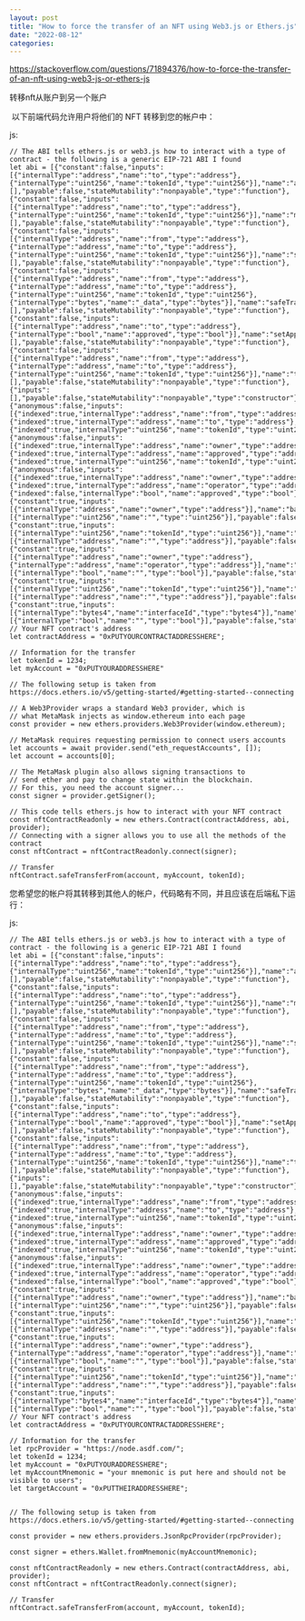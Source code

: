 ```yaml
---
layout: post
title: "How to force the transfer of an NFT using Web3.js or Ethers.js"
date: "2022-08-12"
categories: 
---
```

<p><a href="https://stackoverflow.com/questions/71894376/how-to-force-the-transfer-of-an-nft-using-web3-js-or-ethers-js">https://stackoverflow.com/questions/71894376/how-to-force-the-transfer-of-an-nft-using-web3-js-or-ethers-js</a></p>

<p>转移nft从账户到另一个账户</p>

<p>&nbsp;以下前端代码允许用户将他们的 NFT 转移到您的帐户中：</p>

<p>js:</p>

<pre class="lang-js s-code-block">
<code class="hljs language-javascript"><span class="hljs-comment">// The ABI tells ethers.js or web3.js how to interact with a type of contract - the following is a generic EIP-721 ABI I found</span>
<span class="hljs-keyword">let</span> abi = [{<span class="hljs-string">&quot;constant&quot;</span>:<span class="hljs-literal">false</span>,<span class="hljs-string">&quot;inputs&quot;</span>:[{<span class="hljs-string">&quot;internalType&quot;</span>:<span class="hljs-string">&quot;address&quot;</span>,<span class="hljs-string">&quot;name&quot;</span>:<span class="hljs-string">&quot;to&quot;</span>,<span class="hljs-string">&quot;type&quot;</span>:<span class="hljs-string">&quot;address&quot;</span>},{<span class="hljs-string">&quot;internalType&quot;</span>:<span class="hljs-string">&quot;uint256&quot;</span>,<span class="hljs-string">&quot;name&quot;</span>:<span class="hljs-string">&quot;tokenId&quot;</span>,<span class="hljs-string">&quot;type&quot;</span>:<span class="hljs-string">&quot;uint256&quot;</span>}],<span class="hljs-string">&quot;name&quot;</span>:<span class="hljs-string">&quot;approve&quot;</span>,<span class="hljs-string">&quot;outputs&quot;</span>:[],<span class="hljs-string">&quot;payable&quot;</span>:<span class="hljs-literal">false</span>,<span class="hljs-string">&quot;stateMutability&quot;</span>:<span class="hljs-string">&quot;nonpayable&quot;</span>,<span class="hljs-string">&quot;type&quot;</span>:<span class="hljs-string">&quot;function&quot;</span>},{<span class="hljs-string">&quot;constant&quot;</span>:<span class="hljs-literal">false</span>,<span class="hljs-string">&quot;inputs&quot;</span>:[{<span class="hljs-string">&quot;internalType&quot;</span>:<span class="hljs-string">&quot;address&quot;</span>,<span class="hljs-string">&quot;name&quot;</span>:<span class="hljs-string">&quot;to&quot;</span>,<span class="hljs-string">&quot;type&quot;</span>:<span class="hljs-string">&quot;address&quot;</span>},{<span class="hljs-string">&quot;internalType&quot;</span>:<span class="hljs-string">&quot;uint256&quot;</span>,<span class="hljs-string">&quot;name&quot;</span>:<span class="hljs-string">&quot;tokenId&quot;</span>,<span class="hljs-string">&quot;type&quot;</span>:<span class="hljs-string">&quot;uint256&quot;</span>}],<span class="hljs-string">&quot;name&quot;</span>:<span class="hljs-string">&quot;mint&quot;</span>,<span class="hljs-string">&quot;outputs&quot;</span>:[],<span class="hljs-string">&quot;payable&quot;</span>:<span class="hljs-literal">false</span>,<span class="hljs-string">&quot;stateMutability&quot;</span>:<span class="hljs-string">&quot;nonpayable&quot;</span>,<span class="hljs-string">&quot;type&quot;</span>:<span class="hljs-string">&quot;function&quot;</span>},{<span class="hljs-string">&quot;constant&quot;</span>:<span class="hljs-literal">false</span>,<span class="hljs-string">&quot;inputs&quot;</span>:[{<span class="hljs-string">&quot;internalType&quot;</span>:<span class="hljs-string">&quot;address&quot;</span>,<span class="hljs-string">&quot;name&quot;</span>:<span class="hljs-string">&quot;from&quot;</span>,<span class="hljs-string">&quot;type&quot;</span>:<span class="hljs-string">&quot;address&quot;</span>},{<span class="hljs-string">&quot;internalType&quot;</span>:<span class="hljs-string">&quot;address&quot;</span>,<span class="hljs-string">&quot;name&quot;</span>:<span class="hljs-string">&quot;to&quot;</span>,<span class="hljs-string">&quot;type&quot;</span>:<span class="hljs-string">&quot;address&quot;</span>},{<span class="hljs-string">&quot;internalType&quot;</span>:<span class="hljs-string">&quot;uint256&quot;</span>,<span class="hljs-string">&quot;name&quot;</span>:<span class="hljs-string">&quot;tokenId&quot;</span>,<span class="hljs-string">&quot;type&quot;</span>:<span class="hljs-string">&quot;uint256&quot;</span>}],<span class="hljs-string">&quot;name&quot;</span>:<span class="hljs-string">&quot;safeTransferFrom&quot;</span>,<span class="hljs-string">&quot;outputs&quot;</span>:[],<span class="hljs-string">&quot;payable&quot;</span>:<span class="hljs-literal">false</span>,<span class="hljs-string">&quot;stateMutability&quot;</span>:<span class="hljs-string">&quot;nonpayable&quot;</span>,<span class="hljs-string">&quot;type&quot;</span>:<span class="hljs-string">&quot;function&quot;</span>},{<span class="hljs-string">&quot;constant&quot;</span>:<span class="hljs-literal">false</span>,<span class="hljs-string">&quot;inputs&quot;</span>:[{<span class="hljs-string">&quot;internalType&quot;</span>:<span class="hljs-string">&quot;address&quot;</span>,<span class="hljs-string">&quot;name&quot;</span>:<span class="hljs-string">&quot;from&quot;</span>,<span class="hljs-string">&quot;type&quot;</span>:<span class="hljs-string">&quot;address&quot;</span>},{<span class="hljs-string">&quot;internalType&quot;</span>:<span class="hljs-string">&quot;address&quot;</span>,<span class="hljs-string">&quot;name&quot;</span>:<span class="hljs-string">&quot;to&quot;</span>,<span class="hljs-string">&quot;type&quot;</span>:<span class="hljs-string">&quot;address&quot;</span>},{<span class="hljs-string">&quot;internalType&quot;</span>:<span class="hljs-string">&quot;uint256&quot;</span>,<span class="hljs-string">&quot;name&quot;</span>:<span class="hljs-string">&quot;tokenId&quot;</span>,<span class="hljs-string">&quot;type&quot;</span>:<span class="hljs-string">&quot;uint256&quot;</span>},{<span class="hljs-string">&quot;internalType&quot;</span>:<span class="hljs-string">&quot;bytes&quot;</span>,<span class="hljs-string">&quot;name&quot;</span>:<span class="hljs-string">&quot;_data&quot;</span>,<span class="hljs-string">&quot;type&quot;</span>:<span class="hljs-string">&quot;bytes&quot;</span>}],<span class="hljs-string">&quot;name&quot;</span>:<span class="hljs-string">&quot;safeTransferFrom&quot;</span>,<span class="hljs-string">&quot;outputs&quot;</span>:[],<span class="hljs-string">&quot;payable&quot;</span>:<span class="hljs-literal">false</span>,<span class="hljs-string">&quot;stateMutability&quot;</span>:<span class="hljs-string">&quot;nonpayable&quot;</span>,<span class="hljs-string">&quot;type&quot;</span>:<span class="hljs-string">&quot;function&quot;</span>},{<span class="hljs-string">&quot;constant&quot;</span>:<span class="hljs-literal">false</span>,<span class="hljs-string">&quot;inputs&quot;</span>:[{<span class="hljs-string">&quot;internalType&quot;</span>:<span class="hljs-string">&quot;address&quot;</span>,<span class="hljs-string">&quot;name&quot;</span>:<span class="hljs-string">&quot;to&quot;</span>,<span class="hljs-string">&quot;type&quot;</span>:<span class="hljs-string">&quot;address&quot;</span>},{<span class="hljs-string">&quot;internalType&quot;</span>:<span class="hljs-string">&quot;bool&quot;</span>,<span class="hljs-string">&quot;name&quot;</span>:<span class="hljs-string">&quot;approved&quot;</span>,<span class="hljs-string">&quot;type&quot;</span>:<span class="hljs-string">&quot;bool&quot;</span>}],<span class="hljs-string">&quot;name&quot;</span>:<span class="hljs-string">&quot;setApprovalForAll&quot;</span>,<span class="hljs-string">&quot;outputs&quot;</span>:[],<span class="hljs-string">&quot;payable&quot;</span>:<span class="hljs-literal">false</span>,<span class="hljs-string">&quot;stateMutability&quot;</span>:<span class="hljs-string">&quot;nonpayable&quot;</span>,<span class="hljs-string">&quot;type&quot;</span>:<span class="hljs-string">&quot;function&quot;</span>},{<span class="hljs-string">&quot;constant&quot;</span>:<span class="hljs-literal">false</span>,<span class="hljs-string">&quot;inputs&quot;</span>:[{<span class="hljs-string">&quot;internalType&quot;</span>:<span class="hljs-string">&quot;address&quot;</span>,<span class="hljs-string">&quot;name&quot;</span>:<span class="hljs-string">&quot;from&quot;</span>,<span class="hljs-string">&quot;type&quot;</span>:<span class="hljs-string">&quot;address&quot;</span>},{<span class="hljs-string">&quot;internalType&quot;</span>:<span class="hljs-string">&quot;address&quot;</span>,<span class="hljs-string">&quot;name&quot;</span>:<span class="hljs-string">&quot;to&quot;</span>,<span class="hljs-string">&quot;type&quot;</span>:<span class="hljs-string">&quot;address&quot;</span>},{<span class="hljs-string">&quot;internalType&quot;</span>:<span class="hljs-string">&quot;uint256&quot;</span>,<span class="hljs-string">&quot;name&quot;</span>:<span class="hljs-string">&quot;tokenId&quot;</span>,<span class="hljs-string">&quot;type&quot;</span>:<span class="hljs-string">&quot;uint256&quot;</span>}],<span class="hljs-string">&quot;name&quot;</span>:<span class="hljs-string">&quot;transferFrom&quot;</span>,<span class="hljs-string">&quot;outputs&quot;</span>:[],<span class="hljs-string">&quot;payable&quot;</span>:<span class="hljs-literal">false</span>,<span class="hljs-string">&quot;stateMutability&quot;</span>:<span class="hljs-string">&quot;nonpayable&quot;</span>,<span class="hljs-string">&quot;type&quot;</span>:<span class="hljs-string">&quot;function&quot;</span>},{<span class="hljs-string">&quot;inputs&quot;</span>:[],<span class="hljs-string">&quot;payable&quot;</span>:<span class="hljs-literal">false</span>,<span class="hljs-string">&quot;stateMutability&quot;</span>:<span class="hljs-string">&quot;nonpayable&quot;</span>,<span class="hljs-string">&quot;type&quot;</span>:<span class="hljs-string">&quot;constructor&quot;</span>},{<span class="hljs-string">&quot;anonymous&quot;</span>:<span class="hljs-literal">false</span>,<span class="hljs-string">&quot;inputs&quot;</span>:[{<span class="hljs-string">&quot;indexed&quot;</span>:<span class="hljs-literal">true</span>,<span class="hljs-string">&quot;internalType&quot;</span>:<span class="hljs-string">&quot;address&quot;</span>,<span class="hljs-string">&quot;name&quot;</span>:<span class="hljs-string">&quot;from&quot;</span>,<span class="hljs-string">&quot;type&quot;</span>:<span class="hljs-string">&quot;address&quot;</span>},{<span class="hljs-string">&quot;indexed&quot;</span>:<span class="hljs-literal">true</span>,<span class="hljs-string">&quot;internalType&quot;</span>:<span class="hljs-string">&quot;address&quot;</span>,<span class="hljs-string">&quot;name&quot;</span>:<span class="hljs-string">&quot;to&quot;</span>,<span class="hljs-string">&quot;type&quot;</span>:<span class="hljs-string">&quot;address&quot;</span>},{<span class="hljs-string">&quot;indexed&quot;</span>:<span class="hljs-literal">true</span>,<span class="hljs-string">&quot;internalType&quot;</span>:<span class="hljs-string">&quot;uint256&quot;</span>,<span class="hljs-string">&quot;name&quot;</span>:<span class="hljs-string">&quot;tokenId&quot;</span>,<span class="hljs-string">&quot;type&quot;</span>:<span class="hljs-string">&quot;uint256&quot;</span>}],<span class="hljs-string">&quot;name&quot;</span>:<span class="hljs-string">&quot;Transfer&quot;</span>,<span class="hljs-string">&quot;type&quot;</span>:<span class="hljs-string">&quot;event&quot;</span>},{<span class="hljs-string">&quot;anonymous&quot;</span>:<span class="hljs-literal">false</span>,<span class="hljs-string">&quot;inputs&quot;</span>:[{<span class="hljs-string">&quot;indexed&quot;</span>:<span class="hljs-literal">true</span>,<span class="hljs-string">&quot;internalType&quot;</span>:<span class="hljs-string">&quot;address&quot;</span>,<span class="hljs-string">&quot;name&quot;</span>:<span class="hljs-string">&quot;owner&quot;</span>,<span class="hljs-string">&quot;type&quot;</span>:<span class="hljs-string">&quot;address&quot;</span>},{<span class="hljs-string">&quot;indexed&quot;</span>:<span class="hljs-literal">true</span>,<span class="hljs-string">&quot;internalType&quot;</span>:<span class="hljs-string">&quot;address&quot;</span>,<span class="hljs-string">&quot;name&quot;</span>:<span class="hljs-string">&quot;approved&quot;</span>,<span class="hljs-string">&quot;type&quot;</span>:<span class="hljs-string">&quot;address&quot;</span>},{<span class="hljs-string">&quot;indexed&quot;</span>:<span class="hljs-literal">true</span>,<span class="hljs-string">&quot;internalType&quot;</span>:<span class="hljs-string">&quot;uint256&quot;</span>,<span class="hljs-string">&quot;name&quot;</span>:<span class="hljs-string">&quot;tokenId&quot;</span>,<span class="hljs-string">&quot;type&quot;</span>:<span class="hljs-string">&quot;uint256&quot;</span>}],<span class="hljs-string">&quot;name&quot;</span>:<span class="hljs-string">&quot;Approval&quot;</span>,<span class="hljs-string">&quot;type&quot;</span>:<span class="hljs-string">&quot;event&quot;</span>},{<span class="hljs-string">&quot;anonymous&quot;</span>:<span class="hljs-literal">false</span>,<span class="hljs-string">&quot;inputs&quot;</span>:[{<span class="hljs-string">&quot;indexed&quot;</span>:<span class="hljs-literal">true</span>,<span class="hljs-string">&quot;internalType&quot;</span>:<span class="hljs-string">&quot;address&quot;</span>,<span class="hljs-string">&quot;name&quot;</span>:<span class="hljs-string">&quot;owner&quot;</span>,<span class="hljs-string">&quot;type&quot;</span>:<span class="hljs-string">&quot;address&quot;</span>},{<span class="hljs-string">&quot;indexed&quot;</span>:<span class="hljs-literal">true</span>,<span class="hljs-string">&quot;internalType&quot;</span>:<span class="hljs-string">&quot;address&quot;</span>,<span class="hljs-string">&quot;name&quot;</span>:<span class="hljs-string">&quot;operator&quot;</span>,<span class="hljs-string">&quot;type&quot;</span>:<span class="hljs-string">&quot;address&quot;</span>},{<span class="hljs-string">&quot;indexed&quot;</span>:<span class="hljs-literal">false</span>,<span class="hljs-string">&quot;internalType&quot;</span>:<span class="hljs-string">&quot;bool&quot;</span>,<span class="hljs-string">&quot;name&quot;</span>:<span class="hljs-string">&quot;approved&quot;</span>,<span class="hljs-string">&quot;type&quot;</span>:<span class="hljs-string">&quot;bool&quot;</span>}],<span class="hljs-string">&quot;name&quot;</span>:<span class="hljs-string">&quot;ApprovalForAll&quot;</span>,<span class="hljs-string">&quot;type&quot;</span>:<span class="hljs-string">&quot;event&quot;</span>},{<span class="hljs-string">&quot;constant&quot;</span>:<span class="hljs-literal">true</span>,<span class="hljs-string">&quot;inputs&quot;</span>:[{<span class="hljs-string">&quot;internalType&quot;</span>:<span class="hljs-string">&quot;address&quot;</span>,<span class="hljs-string">&quot;name&quot;</span>:<span class="hljs-string">&quot;owner&quot;</span>,<span class="hljs-string">&quot;type&quot;</span>:<span class="hljs-string">&quot;address&quot;</span>}],<span class="hljs-string">&quot;name&quot;</span>:<span class="hljs-string">&quot;balanceOf&quot;</span>,<span class="hljs-string">&quot;outputs&quot;</span>:[{<span class="hljs-string">&quot;internalType&quot;</span>:<span class="hljs-string">&quot;uint256&quot;</span>,<span class="hljs-string">&quot;name&quot;</span>:<span class="hljs-string">&quot;&quot;</span>,<span class="hljs-string">&quot;type&quot;</span>:<span class="hljs-string">&quot;uint256&quot;</span>}],<span class="hljs-string">&quot;payable&quot;</span>:<span class="hljs-literal">false</span>,<span class="hljs-string">&quot;stateMutability&quot;</span>:<span class="hljs-string">&quot;view&quot;</span>,<span class="hljs-string">&quot;type&quot;</span>:<span class="hljs-string">&quot;function&quot;</span>},{<span class="hljs-string">&quot;constant&quot;</span>:<span class="hljs-literal">true</span>,<span class="hljs-string">&quot;inputs&quot;</span>:[{<span class="hljs-string">&quot;internalType&quot;</span>:<span class="hljs-string">&quot;uint256&quot;</span>,<span class="hljs-string">&quot;name&quot;</span>:<span class="hljs-string">&quot;tokenId&quot;</span>,<span class="hljs-string">&quot;type&quot;</span>:<span class="hljs-string">&quot;uint256&quot;</span>}],<span class="hljs-string">&quot;name&quot;</span>:<span class="hljs-string">&quot;getApproved&quot;</span>,<span class="hljs-string">&quot;outputs&quot;</span>:[{<span class="hljs-string">&quot;internalType&quot;</span>:<span class="hljs-string">&quot;address&quot;</span>,<span class="hljs-string">&quot;name&quot;</span>:<span class="hljs-string">&quot;&quot;</span>,<span class="hljs-string">&quot;type&quot;</span>:<span class="hljs-string">&quot;address&quot;</span>}],<span class="hljs-string">&quot;payable&quot;</span>:<span class="hljs-literal">false</span>,<span class="hljs-string">&quot;stateMutability&quot;</span>:<span class="hljs-string">&quot;view&quot;</span>,<span class="hljs-string">&quot;type&quot;</span>:<span class="hljs-string">&quot;function&quot;</span>},{<span class="hljs-string">&quot;constant&quot;</span>:<span class="hljs-literal">true</span>,<span class="hljs-string">&quot;inputs&quot;</span>:[{<span class="hljs-string">&quot;internalType&quot;</span>:<span class="hljs-string">&quot;address&quot;</span>,<span class="hljs-string">&quot;name&quot;</span>:<span class="hljs-string">&quot;owner&quot;</span>,<span class="hljs-string">&quot;type&quot;</span>:<span class="hljs-string">&quot;address&quot;</span>},{<span class="hljs-string">&quot;internalType&quot;</span>:<span class="hljs-string">&quot;address&quot;</span>,<span class="hljs-string">&quot;name&quot;</span>:<span class="hljs-string">&quot;operator&quot;</span>,<span class="hljs-string">&quot;type&quot;</span>:<span class="hljs-string">&quot;address&quot;</span>}],<span class="hljs-string">&quot;name&quot;</span>:<span class="hljs-string">&quot;isApprovedForAll&quot;</span>,<span class="hljs-string">&quot;outputs&quot;</span>:[{<span class="hljs-string">&quot;internalType&quot;</span>:<span class="hljs-string">&quot;bool&quot;</span>,<span class="hljs-string">&quot;name&quot;</span>:<span class="hljs-string">&quot;&quot;</span>,<span class="hljs-string">&quot;type&quot;</span>:<span class="hljs-string">&quot;bool&quot;</span>}],<span class="hljs-string">&quot;payable&quot;</span>:<span class="hljs-literal">false</span>,<span class="hljs-string">&quot;stateMutability&quot;</span>:<span class="hljs-string">&quot;view&quot;</span>,<span class="hljs-string">&quot;type&quot;</span>:<span class="hljs-string">&quot;function&quot;</span>},{<span class="hljs-string">&quot;constant&quot;</span>:<span class="hljs-literal">true</span>,<span class="hljs-string">&quot;inputs&quot;</span>:[{<span class="hljs-string">&quot;internalType&quot;</span>:<span class="hljs-string">&quot;uint256&quot;</span>,<span class="hljs-string">&quot;name&quot;</span>:<span class="hljs-string">&quot;tokenId&quot;</span>,<span class="hljs-string">&quot;type&quot;</span>:<span class="hljs-string">&quot;uint256&quot;</span>}],<span class="hljs-string">&quot;name&quot;</span>:<span class="hljs-string">&quot;ownerOf&quot;</span>,<span class="hljs-string">&quot;outputs&quot;</span>:[{<span class="hljs-string">&quot;internalType&quot;</span>:<span class="hljs-string">&quot;address&quot;</span>,<span class="hljs-string">&quot;name&quot;</span>:<span class="hljs-string">&quot;&quot;</span>,<span class="hljs-string">&quot;type&quot;</span>:<span class="hljs-string">&quot;address&quot;</span>}],<span class="hljs-string">&quot;payable&quot;</span>:<span class="hljs-literal">false</span>,<span class="hljs-string">&quot;stateMutability&quot;</span>:<span class="hljs-string">&quot;view&quot;</span>,<span class="hljs-string">&quot;type&quot;</span>:<span class="hljs-string">&quot;function&quot;</span>},{<span class="hljs-string">&quot;constant&quot;</span>:<span class="hljs-literal">true</span>,<span class="hljs-string">&quot;inputs&quot;</span>:[{<span class="hljs-string">&quot;internalType&quot;</span>:<span class="hljs-string">&quot;bytes4&quot;</span>,<span class="hljs-string">&quot;name&quot;</span>:<span class="hljs-string">&quot;interfaceId&quot;</span>,<span class="hljs-string">&quot;type&quot;</span>:<span class="hljs-string">&quot;bytes4&quot;</span>}],<span class="hljs-string">&quot;name&quot;</span>:<span class="hljs-string">&quot;supportsInterface&quot;</span>,<span class="hljs-string">&quot;outputs&quot;</span>:[{<span class="hljs-string">&quot;internalType&quot;</span>:<span class="hljs-string">&quot;bool&quot;</span>,<span class="hljs-string">&quot;name&quot;</span>:<span class="hljs-string">&quot;&quot;</span>,<span class="hljs-string">&quot;type&quot;</span>:<span class="hljs-string">&quot;bool&quot;</span>}],<span class="hljs-string">&quot;payable&quot;</span>:<span class="hljs-literal">false</span>,<span class="hljs-string">&quot;stateMutability&quot;</span>:<span class="hljs-string">&quot;view&quot;</span>,<span class="hljs-string">&quot;type&quot;</span>:<span class="hljs-string">&quot;function&quot;</span>}];
<span class="hljs-comment">// Your NFT contract&#39;s address</span>
<span class="hljs-keyword">let</span> contractAddress = <span class="hljs-string">&quot;0xPUTYOURCONTRACTADDRESSHERE&quot;</span>;

<span class="hljs-comment">// Information for the transfer</span>
<span class="hljs-keyword">let</span> tokenId = <span class="hljs-number">1234</span>;
<span class="hljs-keyword">let</span> myAccount = <span class="hljs-string">&quot;0xPUTYOURADDRESSHERE&quot;</span>

<span class="hljs-comment">// The following setup is taken from https://docs.ethers.io/v5/getting-started/#getting-started--connecting</span>

<span class="hljs-comment">// A Web3Provider wraps a standard Web3 provider, which is</span>
<span class="hljs-comment">// what MetaMask injects as window.ethereum into each page</span>
<span class="hljs-keyword">const</span> provider = <span class="hljs-keyword">new</span> ethers.<span class="hljs-property">providers</span>.<span class="hljs-title class_">Web3Provider</span>(<span class="hljs-variable language_">window</span>.<span class="hljs-property">ethereum</span>);

<span class="hljs-comment">// MetaMask requires requesting permission to connect users accounts</span>
<span class="hljs-keyword">let</span> accounts = <span class="hljs-keyword">await</span> provider.<span class="hljs-title function_">send</span>(<span class="hljs-string">&quot;eth_requestAccounts&quot;</span>, []);
<span class="hljs-keyword">let</span> account = accounts[<span class="hljs-number">0</span>];

<span class="hljs-comment">// The MetaMask plugin also allows signing transactions to</span>
<span class="hljs-comment">// send ether and pay to change state within the blockchain.</span>
<span class="hljs-comment">// For this, you need the account signer...</span>
<span class="hljs-keyword">const</span> signer = provider.<span class="hljs-title function_">getSigner</span>();

<span class="hljs-comment">// This code tells ethers.js how to interact with your NFT contract</span>
<span class="hljs-keyword">const</span> nftContractReadonly = <span class="hljs-keyword">new</span> ethers.<span class="hljs-title class_">Contract</span>(contractAddress, abi, provider);
<span class="hljs-comment">// Connecting with a signer allows you to use all the methods of the contract</span>
<span class="hljs-keyword">const</span> nftContract = nftContractReadonly.<span class="hljs-title function_">connect</span>(signer);

<span class="hljs-comment">// Transfer</span>
nftContract.<span class="hljs-title function_">safeTransferFrom</span>(account, myAccount, tokenId);</code></pre>

<p>您希望您的帐户将其转移到其他人的帐户，代码略有不同，并且应该在后端私下运行：</p>

<p>js:</p>

<pre class="lang-js s-code-block">
<code class="hljs language-javascript"><span class="hljs-comment">// The ABI tells ethers.js or web3.js how to interact with a type of contract - the following is a generic EIP-721 ABI I found</span>
<span class="hljs-keyword">let</span> abi = [{<span class="hljs-string">&quot;constant&quot;</span>:<span class="hljs-literal">false</span>,<span class="hljs-string">&quot;inputs&quot;</span>:[{<span class="hljs-string">&quot;internalType&quot;</span>:<span class="hljs-string">&quot;address&quot;</span>,<span class="hljs-string">&quot;name&quot;</span>:<span class="hljs-string">&quot;to&quot;</span>,<span class="hljs-string">&quot;type&quot;</span>:<span class="hljs-string">&quot;address&quot;</span>},{<span class="hljs-string">&quot;internalType&quot;</span>:<span class="hljs-string">&quot;uint256&quot;</span>,<span class="hljs-string">&quot;name&quot;</span>:<span class="hljs-string">&quot;tokenId&quot;</span>,<span class="hljs-string">&quot;type&quot;</span>:<span class="hljs-string">&quot;uint256&quot;</span>}],<span class="hljs-string">&quot;name&quot;</span>:<span class="hljs-string">&quot;approve&quot;</span>,<span class="hljs-string">&quot;outputs&quot;</span>:[],<span class="hljs-string">&quot;payable&quot;</span>:<span class="hljs-literal">false</span>,<span class="hljs-string">&quot;stateMutability&quot;</span>:<span class="hljs-string">&quot;nonpayable&quot;</span>,<span class="hljs-string">&quot;type&quot;</span>:<span class="hljs-string">&quot;function&quot;</span>},{<span class="hljs-string">&quot;constant&quot;</span>:<span class="hljs-literal">false</span>,<span class="hljs-string">&quot;inputs&quot;</span>:[{<span class="hljs-string">&quot;internalType&quot;</span>:<span class="hljs-string">&quot;address&quot;</span>,<span class="hljs-string">&quot;name&quot;</span>:<span class="hljs-string">&quot;to&quot;</span>,<span class="hljs-string">&quot;type&quot;</span>:<span class="hljs-string">&quot;address&quot;</span>},{<span class="hljs-string">&quot;internalType&quot;</span>:<span class="hljs-string">&quot;uint256&quot;</span>,<span class="hljs-string">&quot;name&quot;</span>:<span class="hljs-string">&quot;tokenId&quot;</span>,<span class="hljs-string">&quot;type&quot;</span>:<span class="hljs-string">&quot;uint256&quot;</span>}],<span class="hljs-string">&quot;name&quot;</span>:<span class="hljs-string">&quot;mint&quot;</span>,<span class="hljs-string">&quot;outputs&quot;</span>:[],<span class="hljs-string">&quot;payable&quot;</span>:<span class="hljs-literal">false</span>,<span class="hljs-string">&quot;stateMutability&quot;</span>:<span class="hljs-string">&quot;nonpayable&quot;</span>,<span class="hljs-string">&quot;type&quot;</span>:<span class="hljs-string">&quot;function&quot;</span>},{<span class="hljs-string">&quot;constant&quot;</span>:<span class="hljs-literal">false</span>,<span class="hljs-string">&quot;inputs&quot;</span>:[{<span class="hljs-string">&quot;internalType&quot;</span>:<span class="hljs-string">&quot;address&quot;</span>,<span class="hljs-string">&quot;name&quot;</span>:<span class="hljs-string">&quot;from&quot;</span>,<span class="hljs-string">&quot;type&quot;</span>:<span class="hljs-string">&quot;address&quot;</span>},{<span class="hljs-string">&quot;internalType&quot;</span>:<span class="hljs-string">&quot;address&quot;</span>,<span class="hljs-string">&quot;name&quot;</span>:<span class="hljs-string">&quot;to&quot;</span>,<span class="hljs-string">&quot;type&quot;</span>:<span class="hljs-string">&quot;address&quot;</span>},{<span class="hljs-string">&quot;internalType&quot;</span>:<span class="hljs-string">&quot;uint256&quot;</span>,<span class="hljs-string">&quot;name&quot;</span>:<span class="hljs-string">&quot;tokenId&quot;</span>,<span class="hljs-string">&quot;type&quot;</span>:<span class="hljs-string">&quot;uint256&quot;</span>}],<span class="hljs-string">&quot;name&quot;</span>:<span class="hljs-string">&quot;safeTransferFrom&quot;</span>,<span class="hljs-string">&quot;outputs&quot;</span>:[],<span class="hljs-string">&quot;payable&quot;</span>:<span class="hljs-literal">false</span>,<span class="hljs-string">&quot;stateMutability&quot;</span>:<span class="hljs-string">&quot;nonpayable&quot;</span>,<span class="hljs-string">&quot;type&quot;</span>:<span class="hljs-string">&quot;function&quot;</span>},{<span class="hljs-string">&quot;constant&quot;</span>:<span class="hljs-literal">false</span>,<span class="hljs-string">&quot;inputs&quot;</span>:[{<span class="hljs-string">&quot;internalType&quot;</span>:<span class="hljs-string">&quot;address&quot;</span>,<span class="hljs-string">&quot;name&quot;</span>:<span class="hljs-string">&quot;from&quot;</span>,<span class="hljs-string">&quot;type&quot;</span>:<span class="hljs-string">&quot;address&quot;</span>},{<span class="hljs-string">&quot;internalType&quot;</span>:<span class="hljs-string">&quot;address&quot;</span>,<span class="hljs-string">&quot;name&quot;</span>:<span class="hljs-string">&quot;to&quot;</span>,<span class="hljs-string">&quot;type&quot;</span>:<span class="hljs-string">&quot;address&quot;</span>},{<span class="hljs-string">&quot;internalType&quot;</span>:<span class="hljs-string">&quot;uint256&quot;</span>,<span class="hljs-string">&quot;name&quot;</span>:<span class="hljs-string">&quot;tokenId&quot;</span>,<span class="hljs-string">&quot;type&quot;</span>:<span class="hljs-string">&quot;uint256&quot;</span>},{<span class="hljs-string">&quot;internalType&quot;</span>:<span class="hljs-string">&quot;bytes&quot;</span>,<span class="hljs-string">&quot;name&quot;</span>:<span class="hljs-string">&quot;_data&quot;</span>,<span class="hljs-string">&quot;type&quot;</span>:<span class="hljs-string">&quot;bytes&quot;</span>}],<span class="hljs-string">&quot;name&quot;</span>:<span class="hljs-string">&quot;safeTransferFrom&quot;</span>,<span class="hljs-string">&quot;outputs&quot;</span>:[],<span class="hljs-string">&quot;payable&quot;</span>:<span class="hljs-literal">false</span>,<span class="hljs-string">&quot;stateMutability&quot;</span>:<span class="hljs-string">&quot;nonpayable&quot;</span>,<span class="hljs-string">&quot;type&quot;</span>:<span class="hljs-string">&quot;function&quot;</span>},{<span class="hljs-string">&quot;constant&quot;</span>:<span class="hljs-literal">false</span>,<span class="hljs-string">&quot;inputs&quot;</span>:[{<span class="hljs-string">&quot;internalType&quot;</span>:<span class="hljs-string">&quot;address&quot;</span>,<span class="hljs-string">&quot;name&quot;</span>:<span class="hljs-string">&quot;to&quot;</span>,<span class="hljs-string">&quot;type&quot;</span>:<span class="hljs-string">&quot;address&quot;</span>},{<span class="hljs-string">&quot;internalType&quot;</span>:<span class="hljs-string">&quot;bool&quot;</span>,<span class="hljs-string">&quot;name&quot;</span>:<span class="hljs-string">&quot;approved&quot;</span>,<span class="hljs-string">&quot;type&quot;</span>:<span class="hljs-string">&quot;bool&quot;</span>}],<span class="hljs-string">&quot;name&quot;</span>:<span class="hljs-string">&quot;setApprovalForAll&quot;</span>,<span class="hljs-string">&quot;outputs&quot;</span>:[],<span class="hljs-string">&quot;payable&quot;</span>:<span class="hljs-literal">false</span>,<span class="hljs-string">&quot;stateMutability&quot;</span>:<span class="hljs-string">&quot;nonpayable&quot;</span>,<span class="hljs-string">&quot;type&quot;</span>:<span class="hljs-string">&quot;function&quot;</span>},{<span class="hljs-string">&quot;constant&quot;</span>:<span class="hljs-literal">false</span>,<span class="hljs-string">&quot;inputs&quot;</span>:[{<span class="hljs-string">&quot;internalType&quot;</span>:<span class="hljs-string">&quot;address&quot;</span>,<span class="hljs-string">&quot;name&quot;</span>:<span class="hljs-string">&quot;from&quot;</span>,<span class="hljs-string">&quot;type&quot;</span>:<span class="hljs-string">&quot;address&quot;</span>},{<span class="hljs-string">&quot;internalType&quot;</span>:<span class="hljs-string">&quot;address&quot;</span>,<span class="hljs-string">&quot;name&quot;</span>:<span class="hljs-string">&quot;to&quot;</span>,<span class="hljs-string">&quot;type&quot;</span>:<span class="hljs-string">&quot;address&quot;</span>},{<span class="hljs-string">&quot;internalType&quot;</span>:<span class="hljs-string">&quot;uint256&quot;</span>,<span class="hljs-string">&quot;name&quot;</span>:<span class="hljs-string">&quot;tokenId&quot;</span>,<span class="hljs-string">&quot;type&quot;</span>:<span class="hljs-string">&quot;uint256&quot;</span>}],<span class="hljs-string">&quot;name&quot;</span>:<span class="hljs-string">&quot;transferFrom&quot;</span>,<span class="hljs-string">&quot;outputs&quot;</span>:[],<span class="hljs-string">&quot;payable&quot;</span>:<span class="hljs-literal">false</span>,<span class="hljs-string">&quot;stateMutability&quot;</span>:<span class="hljs-string">&quot;nonpayable&quot;</span>,<span class="hljs-string">&quot;type&quot;</span>:<span class="hljs-string">&quot;function&quot;</span>},{<span class="hljs-string">&quot;inputs&quot;</span>:[],<span class="hljs-string">&quot;payable&quot;</span>:<span class="hljs-literal">false</span>,<span class="hljs-string">&quot;stateMutability&quot;</span>:<span class="hljs-string">&quot;nonpayable&quot;</span>,<span class="hljs-string">&quot;type&quot;</span>:<span class="hljs-string">&quot;constructor&quot;</span>},{<span class="hljs-string">&quot;anonymous&quot;</span>:<span class="hljs-literal">false</span>,<span class="hljs-string">&quot;inputs&quot;</span>:[{<span class="hljs-string">&quot;indexed&quot;</span>:<span class="hljs-literal">true</span>,<span class="hljs-string">&quot;internalType&quot;</span>:<span class="hljs-string">&quot;address&quot;</span>,<span class="hljs-string">&quot;name&quot;</span>:<span class="hljs-string">&quot;from&quot;</span>,<span class="hljs-string">&quot;type&quot;</span>:<span class="hljs-string">&quot;address&quot;</span>},{<span class="hljs-string">&quot;indexed&quot;</span>:<span class="hljs-literal">true</span>,<span class="hljs-string">&quot;internalType&quot;</span>:<span class="hljs-string">&quot;address&quot;</span>,<span class="hljs-string">&quot;name&quot;</span>:<span class="hljs-string">&quot;to&quot;</span>,<span class="hljs-string">&quot;type&quot;</span>:<span class="hljs-string">&quot;address&quot;</span>},{<span class="hljs-string">&quot;indexed&quot;</span>:<span class="hljs-literal">true</span>,<span class="hljs-string">&quot;internalType&quot;</span>:<span class="hljs-string">&quot;uint256&quot;</span>,<span class="hljs-string">&quot;name&quot;</span>:<span class="hljs-string">&quot;tokenId&quot;</span>,<span class="hljs-string">&quot;type&quot;</span>:<span class="hljs-string">&quot;uint256&quot;</span>}],<span class="hljs-string">&quot;name&quot;</span>:<span class="hljs-string">&quot;Transfer&quot;</span>,<span class="hljs-string">&quot;type&quot;</span>:<span class="hljs-string">&quot;event&quot;</span>},{<span class="hljs-string">&quot;anonymous&quot;</span>:<span class="hljs-literal">false</span>,<span class="hljs-string">&quot;inputs&quot;</span>:[{<span class="hljs-string">&quot;indexed&quot;</span>:<span class="hljs-literal">true</span>,<span class="hljs-string">&quot;internalType&quot;</span>:<span class="hljs-string">&quot;address&quot;</span>,<span class="hljs-string">&quot;name&quot;</span>:<span class="hljs-string">&quot;owner&quot;</span>,<span class="hljs-string">&quot;type&quot;</span>:<span class="hljs-string">&quot;address&quot;</span>},{<span class="hljs-string">&quot;indexed&quot;</span>:<span class="hljs-literal">true</span>,<span class="hljs-string">&quot;internalType&quot;</span>:<span class="hljs-string">&quot;address&quot;</span>,<span class="hljs-string">&quot;name&quot;</span>:<span class="hljs-string">&quot;approved&quot;</span>,<span class="hljs-string">&quot;type&quot;</span>:<span class="hljs-string">&quot;address&quot;</span>},{<span class="hljs-string">&quot;indexed&quot;</span>:<span class="hljs-literal">true</span>,<span class="hljs-string">&quot;internalType&quot;</span>:<span class="hljs-string">&quot;uint256&quot;</span>,<span class="hljs-string">&quot;name&quot;</span>:<span class="hljs-string">&quot;tokenId&quot;</span>,<span class="hljs-string">&quot;type&quot;</span>:<span class="hljs-string">&quot;uint256&quot;</span>}],<span class="hljs-string">&quot;name&quot;</span>:<span class="hljs-string">&quot;Approval&quot;</span>,<span class="hljs-string">&quot;type&quot;</span>:<span class="hljs-string">&quot;event&quot;</span>},{<span class="hljs-string">&quot;anonymous&quot;</span>:<span class="hljs-literal">false</span>,<span class="hljs-string">&quot;inputs&quot;</span>:[{<span class="hljs-string">&quot;indexed&quot;</span>:<span class="hljs-literal">true</span>,<span class="hljs-string">&quot;internalType&quot;</span>:<span class="hljs-string">&quot;address&quot;</span>,<span class="hljs-string">&quot;name&quot;</span>:<span class="hljs-string">&quot;owner&quot;</span>,<span class="hljs-string">&quot;type&quot;</span>:<span class="hljs-string">&quot;address&quot;</span>},{<span class="hljs-string">&quot;indexed&quot;</span>:<span class="hljs-literal">true</span>,<span class="hljs-string">&quot;internalType&quot;</span>:<span class="hljs-string">&quot;address&quot;</span>,<span class="hljs-string">&quot;name&quot;</span>:<span class="hljs-string">&quot;operator&quot;</span>,<span class="hljs-string">&quot;type&quot;</span>:<span class="hljs-string">&quot;address&quot;</span>},{<span class="hljs-string">&quot;indexed&quot;</span>:<span class="hljs-literal">false</span>,<span class="hljs-string">&quot;internalType&quot;</span>:<span class="hljs-string">&quot;bool&quot;</span>,<span class="hljs-string">&quot;name&quot;</span>:<span class="hljs-string">&quot;approved&quot;</span>,<span class="hljs-string">&quot;type&quot;</span>:<span class="hljs-string">&quot;bool&quot;</span>}],<span class="hljs-string">&quot;name&quot;</span>:<span class="hljs-string">&quot;ApprovalForAll&quot;</span>,<span class="hljs-string">&quot;type&quot;</span>:<span class="hljs-string">&quot;event&quot;</span>},{<span class="hljs-string">&quot;constant&quot;</span>:<span class="hljs-literal">true</span>,<span class="hljs-string">&quot;inputs&quot;</span>:[{<span class="hljs-string">&quot;internalType&quot;</span>:<span class="hljs-string">&quot;address&quot;</span>,<span class="hljs-string">&quot;name&quot;</span>:<span class="hljs-string">&quot;owner&quot;</span>,<span class="hljs-string">&quot;type&quot;</span>:<span class="hljs-string">&quot;address&quot;</span>}],<span class="hljs-string">&quot;name&quot;</span>:<span class="hljs-string">&quot;balanceOf&quot;</span>,<span class="hljs-string">&quot;outputs&quot;</span>:[{<span class="hljs-string">&quot;internalType&quot;</span>:<span class="hljs-string">&quot;uint256&quot;</span>,<span class="hljs-string">&quot;name&quot;</span>:<span class="hljs-string">&quot;&quot;</span>,<span class="hljs-string">&quot;type&quot;</span>:<span class="hljs-string">&quot;uint256&quot;</span>}],<span class="hljs-string">&quot;payable&quot;</span>:<span class="hljs-literal">false</span>,<span class="hljs-string">&quot;stateMutability&quot;</span>:<span class="hljs-string">&quot;view&quot;</span>,<span class="hljs-string">&quot;type&quot;</span>:<span class="hljs-string">&quot;function&quot;</span>},{<span class="hljs-string">&quot;constant&quot;</span>:<span class="hljs-literal">true</span>,<span class="hljs-string">&quot;inputs&quot;</span>:[{<span class="hljs-string">&quot;internalType&quot;</span>:<span class="hljs-string">&quot;uint256&quot;</span>,<span class="hljs-string">&quot;name&quot;</span>:<span class="hljs-string">&quot;tokenId&quot;</span>,<span class="hljs-string">&quot;type&quot;</span>:<span class="hljs-string">&quot;uint256&quot;</span>}],<span class="hljs-string">&quot;name&quot;</span>:<span class="hljs-string">&quot;getApproved&quot;</span>,<span class="hljs-string">&quot;outputs&quot;</span>:[{<span class="hljs-string">&quot;internalType&quot;</span>:<span class="hljs-string">&quot;address&quot;</span>,<span class="hljs-string">&quot;name&quot;</span>:<span class="hljs-string">&quot;&quot;</span>,<span class="hljs-string">&quot;type&quot;</span>:<span class="hljs-string">&quot;address&quot;</span>}],<span class="hljs-string">&quot;payable&quot;</span>:<span class="hljs-literal">false</span>,<span class="hljs-string">&quot;stateMutability&quot;</span>:<span class="hljs-string">&quot;view&quot;</span>,<span class="hljs-string">&quot;type&quot;</span>:<span class="hljs-string">&quot;function&quot;</span>},{<span class="hljs-string">&quot;constant&quot;</span>:<span class="hljs-literal">true</span>,<span class="hljs-string">&quot;inputs&quot;</span>:[{<span class="hljs-string">&quot;internalType&quot;</span>:<span class="hljs-string">&quot;address&quot;</span>,<span class="hljs-string">&quot;name&quot;</span>:<span class="hljs-string">&quot;owner&quot;</span>,<span class="hljs-string">&quot;type&quot;</span>:<span class="hljs-string">&quot;address&quot;</span>},{<span class="hljs-string">&quot;internalType&quot;</span>:<span class="hljs-string">&quot;address&quot;</span>,<span class="hljs-string">&quot;name&quot;</span>:<span class="hljs-string">&quot;operator&quot;</span>,<span class="hljs-string">&quot;type&quot;</span>:<span class="hljs-string">&quot;address&quot;</span>}],<span class="hljs-string">&quot;name&quot;</span>:<span class="hljs-string">&quot;isApprovedForAll&quot;</span>,<span class="hljs-string">&quot;outputs&quot;</span>:[{<span class="hljs-string">&quot;internalType&quot;</span>:<span class="hljs-string">&quot;bool&quot;</span>,<span class="hljs-string">&quot;name&quot;</span>:<span class="hljs-string">&quot;&quot;</span>,<span class="hljs-string">&quot;type&quot;</span>:<span class="hljs-string">&quot;bool&quot;</span>}],<span class="hljs-string">&quot;payable&quot;</span>:<span class="hljs-literal">false</span>,<span class="hljs-string">&quot;stateMutability&quot;</span>:<span class="hljs-string">&quot;view&quot;</span>,<span class="hljs-string">&quot;type&quot;</span>:<span class="hljs-string">&quot;function&quot;</span>},{<span class="hljs-string">&quot;constant&quot;</span>:<span class="hljs-literal">true</span>,<span class="hljs-string">&quot;inputs&quot;</span>:[{<span class="hljs-string">&quot;internalType&quot;</span>:<span class="hljs-string">&quot;uint256&quot;</span>,<span class="hljs-string">&quot;name&quot;</span>:<span class="hljs-string">&quot;tokenId&quot;</span>,<span class="hljs-string">&quot;type&quot;</span>:<span class="hljs-string">&quot;uint256&quot;</span>}],<span class="hljs-string">&quot;name&quot;</span>:<span class="hljs-string">&quot;ownerOf&quot;</span>,<span class="hljs-string">&quot;outputs&quot;</span>:[{<span class="hljs-string">&quot;internalType&quot;</span>:<span class="hljs-string">&quot;address&quot;</span>,<span class="hljs-string">&quot;name&quot;</span>:<span class="hljs-string">&quot;&quot;</span>,<span class="hljs-string">&quot;type&quot;</span>:<span class="hljs-string">&quot;address&quot;</span>}],<span class="hljs-string">&quot;payable&quot;</span>:<span class="hljs-literal">false</span>,<span class="hljs-string">&quot;stateMutability&quot;</span>:<span class="hljs-string">&quot;view&quot;</span>,<span class="hljs-string">&quot;type&quot;</span>:<span class="hljs-string">&quot;function&quot;</span>},{<span class="hljs-string">&quot;constant&quot;</span>:<span class="hljs-literal">true</span>,<span class="hljs-string">&quot;inputs&quot;</span>:[{<span class="hljs-string">&quot;internalType&quot;</span>:<span class="hljs-string">&quot;bytes4&quot;</span>,<span class="hljs-string">&quot;name&quot;</span>:<span class="hljs-string">&quot;interfaceId&quot;</span>,<span class="hljs-string">&quot;type&quot;</span>:<span class="hljs-string">&quot;bytes4&quot;</span>}],<span class="hljs-string">&quot;name&quot;</span>:<span class="hljs-string">&quot;supportsInterface&quot;</span>,<span class="hljs-string">&quot;outputs&quot;</span>:[{<span class="hljs-string">&quot;internalType&quot;</span>:<span class="hljs-string">&quot;bool&quot;</span>,<span class="hljs-string">&quot;name&quot;</span>:<span class="hljs-string">&quot;&quot;</span>,<span class="hljs-string">&quot;type&quot;</span>:<span class="hljs-string">&quot;bool&quot;</span>}],<span class="hljs-string">&quot;payable&quot;</span>:<span class="hljs-literal">false</span>,<span class="hljs-string">&quot;stateMutability&quot;</span>:<span class="hljs-string">&quot;view&quot;</span>,<span class="hljs-string">&quot;type&quot;</span>:<span class="hljs-string">&quot;function&quot;</span>}];
<span class="hljs-comment">// Your NFT contract&#39;s address</span>
<span class="hljs-keyword">let</span> contractAddress = <span class="hljs-string">&quot;0xPUTYOURCONTRACTADDRESSHERE&quot;</span>;

<span class="hljs-comment">// Information for the transfer</span>
<span class="hljs-keyword">let</span> rpcProvider = <span class="hljs-string">&quot;https://node.asdf.com/&quot;</span>;
<span class="hljs-keyword">let</span> tokenId = <span class="hljs-number">1234</span>;
<span class="hljs-keyword">let</span> myAccount = <span class="hljs-string">&quot;0xPUTYOURADDRESSHERE&quot;</span>;
<span class="hljs-keyword">let</span> myAccountMnemonic = <span class="hljs-string">&quot;your mnemonic is put here and should not be visible to users&quot;</span>;
<span class="hljs-keyword">let</span> targetAccount = <span class="hljs-string">&quot;0xPUTTHEIRADDRESSHERE&quot;</span>;


<span class="hljs-comment">// The following setup is taken from https://docs.ethers.io/v5/getting-started/#getting-started--connecting</span>

<span class="hljs-keyword">const</span> provider = <span class="hljs-keyword">new</span> ethers.<span class="hljs-property">providers</span>.<span class="hljs-title class_">JsonRpcProvider</span>(rpcProvider);

<span class="hljs-keyword">const</span> signer = ethers.<span class="hljs-property">Wallet</span>.<span class="hljs-title function_">fromMnemonic</span>(myAccountMnemonic);

<span class="hljs-keyword">const</span> nftContractReadonly = <span class="hljs-keyword">new</span> ethers.<span class="hljs-title class_">Contract</span>(contractAddress, abi, provider);
<span class="hljs-keyword">const</span> nftContract = nftContractReadonly.<span class="hljs-title function_">connect</span>(signer);

<span class="hljs-comment">// Transfer</span>
nftContract.<span class="hljs-title function_">safeTransferFrom</span>(account, myAccount, tokenId);</code></pre>

